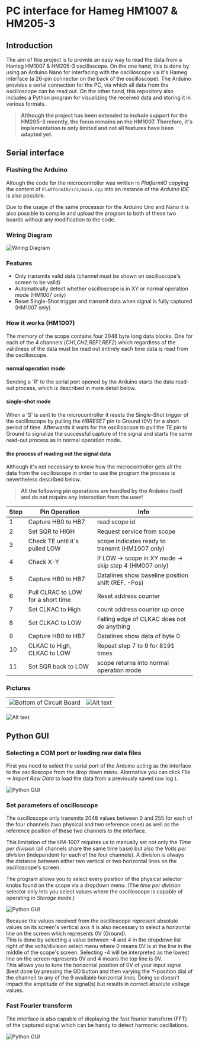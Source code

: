 # PC interface for Hameg HM1007 & HM205-3
## Introduction
The aim of this project is to provide an easy way to read the data from a Hameg HM1007 & HM205-3 oscilloscope. On the one hand, this is done by using an Arduino Nano for interfacing with the oscilloscope via it's Hameg interface (a 26-pin connector on the back of the oscilloscope). The Arduino provides a serial connection for the PC, via which all data from the oscilloscope can be read out. On the other hand, this repository also includes a Python program for visualizing the received data and storing it in various formats.
> **Although the project has been extended to include support for the HM205-3 recently, the focus remains on the HM1007. Therefore, it's implementation is only limited and not all features have been adapted yet.**
## Serial interface
### Flashing the Arduino
Altough the code for the microcontroller was written in *PlatformIO* copying the content of `PlatformIO/src/main.cpp` into an instance of the *Arduino IDE* is also possible.

Due to the usage of the same processor for the Arduino Uno and Nano it is also possible to compile and upload the program to both of these two boards without any modification to the code. 

### Wiring Diagram
![Wiring Diagram](Pictures/Wiring_Diagram.png?raw=true "wiring diagram of arduino interface")
### Features
- Only transmits valid data (channel must be shown on oscilloscope's screen to be valid)
- Automatically detect whether oscilloscope is in XY or normal operation mode (HM1007 only)
- Reset Single-Shot trigger and transmit data when signal is fully captured (HM1007 only)


### How it works (HM1007)
The memory of the scope contains four 2048 byte long data blocks. One for each of the 4 channels (*CH1,CH2,REF1,REF2*) which regardless of the validness of the data must be read out entirely each time data is read from the oscilloscope.
#### normal operation mode
Sending a 'R' to the serial port opened by the Arduino starts the data read-out process, which is described in more detail below.

#### single-shot mode
When a 'S' is sent to the microcontroller it resets the Single-Shot trigger of the oscilloscope by pulling the *HBRESET* pin to Ground (0V) for a short period of time. Afterwards it waits for the oscilloscope to pull the *TE* pin to Ground to signalize the successful capture of the signal and starts the same read-out process as in normal operation mode.
#### the process of reading out the signal data
Although it's not necessary to know how the microcontroller gets all the data from the oscilloscope in order to use the program the process is nevertheless described below. 


> **All the following pin operations are handled by the Arduino itself and do not require any interaction from the user!**

| Step | Pin Operation                      | Info                                                    |
|------|------------------------------------|----------------------------------------------------     |
| 1    | Capture HB0 to HB7                 | read scope id                                           |
| 2    | Set SQR to HIGH                    | Request service from scope                              |
| 3    | Check TE until it´s pulled LOW     | scope indicates ready to transmit (HM1007 only)         |
| 4    | Check X-Y                          | If LOW -> scope in XY mode -> skip step 4 (HM007 only) |
| 5    | Capture HB0 to HB7                 | Datalines show baseline position shift (REF. -Pos)      |
| 6    | Pull CLRAC to LOW for a short time | Reset address counter                                   |
| 7    | Set CLKAC to High                  | count address counter up once                           |
| 8    | Set CLKAC to LOW                   | Falling edge of CLKAC does not do anything              |
| 9    | Capture HB0 to HB7                 | Datalines show data of byte 0                           |
| 10    | CLKAC to High, CLKAC to LOW       | Repeat step 7 to 9 for 8191 times                       |
| 11   | Set SQR back to LOW                | scope returns into normal operation mode                |
### Pictures
| | |
| --- | --- | 
|![Bottom of Circuit Board](Pictures/Hameg_Interface_circuit_board_top.png?raw=true "Top of circuit board") | ![Alt text](Pictures/Hameg_Interface_circuit_board_bottom.png?raw=true "Bottom of circuit board")|

![Alt text](Pictures/Hameg_Interface_with_cable.png?raw=true "Serial interface with case and cables")
## Python GUI

### Selecting a COM port or loading raw data files
First you need to select the serial port of the Arduino acting as the interface to the oscilloscope from the drop down menu. Alternative you can click *File -> Import Raw Data* to load the data from a previously saved raw log ).

![Python GUI](Pictures/Software/Empty_Interface.png?raw=true "python program with no data loaded")

### Set parameters of oscilloscope
The oscilloscope only transmits 2048 values between 0 and 255 for each of the four channels (two physical and two reference ones) as well as the reference position of these two channels to the interface.

This limitation of the HM-1007 requires us to manually set not only the *Time per division* (all channels share the same time base) but also the *Volts per division* (independent for each of the four channels).
A division is always the distance between either two vertical or two horizontal lines on the oscilloscope's screen.

The program allows you to select every position of the physical selector knobs found on the scope via a dropdown menu.
(The *time per division* selector only lets you select values where the oscilloscope is capable of operating in *Storage mode*.)

![Python GUI](Pictures/Software/Square_Wave_Loaded.png?raw=true "python program with with square signal")

Because the values received from the oscilloscope represent absolute values on its screen's vertical axis it is also necessary to select a horizontal line on the screen which represents 0V (Ground).<br/>
This is done by selecting a value between -4 and 4 in the dropdown list right of the volts/division select menu where 0 means 0V is at the line in the middle of the scope's screen.
Selecting -4 will be interpreted as the lowest line on the screen represents 0V and 4 means the top line is 0V.<br/>
This allows you to tune the horizontal position of 0V of your input signal (best done by pressing the GD button and then varying the Y-position dial of the channel) to any of the 9 available horizontal lines.
Doing so doesn't impact the amplitude of the signal(s) but results in correct absolute voltage values.   
### Fast Fourier transform
The interface is also capable of displaying the fast fourier transform (FFT) of the captured signal which can be handy to 
detect harmonic oscillations.

![Python GUI](Pictures/Software/Square_Wave_FFT.png?raw=true "python program with FFT analysis")